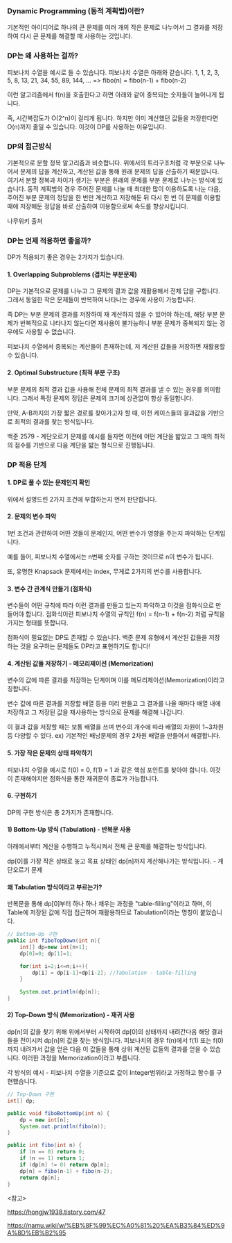 ### Dynamic Programming (동적 계획법)이란?

기본적인 아이디어로 하나의 큰 문제를 여러 개의 작은 문제로 나누어서 그 결과를 저장하여 다시 큰 문제를 해결할 때 사용하는 것입니다.

### DP는 왜 사용하는 걸까?

피보나치 수열을 예시로 들 수 있습니다. 피보나치 수열은 아래와 같습니다.
1, 1, 2, 3, 5, 8, 13, 21, 34, 55, 89, 144, ... => fibo(n) = fibo(n-1) + fibo(n-2)

이런 알고리즘에서 f(n)을 호출한다고 하면 아래와 같이 중복되는 숫자들이 늘어나게 됩니다.

즉, 시간복잡도가 O(2^n)이 걸리게 됩니다. 하지만 이미 계산했던 값들을 저장한다면 O(n)까지 줄일 수 있습니다. 이것이 DP를 사용하는 이유입니다.

### DP의 접근방식

기본적으로 분할 정복 알고리즘과 비슷합니다. 위에서의 트리구조처럼 각 부분으로 나누어서 문제의 답을 계산하고, 계산된 값을 통해 원래 문제의 답을 산출하기 때문입니다. 여기서 분할 정복과 차이가 생기는 부분은 원래의
문제를 부분 문제로 나누는 방식에 있습니다. 동적 계획법의 경우 주어진 문제를 나눌 때 최대한 많이 이용하도록 나눈 다음, 주어진 부분 문제의 정답을 한 번만 계산하고 저장해둔 뒤 다시 한 번 이 문제를 이용할 때에
저장해둔 정답을 바로 산출하여 이용함으로써 속도를 향상시킵니다.

나무위키 출처

### DP는 언제 적용하면 좋을까?

DP가 적용되기 좋은 경우는 2가지가 있습니다.

#### 1. Overlapping Subproblems (겹치는 부분문제)

DP는 기본적으로 문제를 나누고 그 문제의 결과 값을 재활용해서 전체 답을 구합니다. 그래서 동일한 작은 문제들이 반복하여 나타나는 경우에 사용이 가능합니다.

즉 DP는 부분 문제의 결과를 저장하여 재 계산하지 않을 수 있어야 하는데, 해당 부분 문제가 반복적으로 나타나지 않는다면 재사용이 불가능하니 부분 문제가 중복되지 않는 경우에도 사용할 수 없습니다.

피보나치 수열에서 중복되는 계산들이 존재하는데, 저 계산된 값들을 저장하면 재활용할 수 있습니다.

#### 2. Optimal Substructure (최적 부분 구조)

부분 문제의 최적 결과 값을 사용해 전체 문제의 최적 결과를 낼 수 있는 경우를 의미합니다. 그래서 특정 문제의 정답은 문제의 크기에 상관없이 항상 동일합니다.

만약, A-B까지의 가장 짧은 경로를 찾아가고자 할 때, 이전 케이스들의 결과값을 기반으로 최적의 결과를 찾는 방식입니다.

백준 2579 - 계단오르기 문제를 예시를 들자면 이전에 어떤 계단을 밟았고 그 때의 최적의 점수를 기반으로 다음 계단을 밟는 형식으로 진행됩니다.

### DP 적용 단계

#### 1. DP로 풀 수 있는 문제인지 확인

위에서 설명드린 2가지 조건에 부합하는지 먼저 판단합니다.

#### 2. 문제의 변수 파악

1번 조건과 관련하여 어떤 것들이 문제인지, 어떤 변수가 영향을 주는지 파악하는 단계입니다.

예를 들어, 피보나치 수열에서는 n번째 숫자를 구하는 것이므로 n이 변수가 됩니다.

또, 유명한 Knapsack 문제에서는 index, 무게로 2가지의 변수를 사용합니다.

#### 3. 변수 간 관계식 만들기 (점화식)

변수들이 어떤 규칙에 따라 이런 결과를 만들고 있는지 파악하고 이것을 점화식으로 만들어야 합니다. 점화식이란 피보나치 수열의 규칙인 f(n) = f(n-1) + f(n-2) 처럼 규칙을 가지는 형태를 뜻합니다.

점화식이 필요없는 DP도 존재할 수 있습니다. 백준 문제 유형에서 계산된 값들을 저장하는 것을 요구하는 문제들도 DP라고 표현하기도 합니다!

#### 4. 계산된 값들 저장하기 - 메모리제이션 (Memorization)

변수의 값에 따른 결과를 저장하는 단계이며 이를 메모리제이션(Memorization)이라고 칭합니다.

변수 값에 따른 결과를 저장할 배열 등을 미리 만들고 그 결과를 나올 때마다 배열 내에 저장하고 그 저장된 값을 재사용하는 방식으로 문제를 해결해 나갑니다.

이 결과 값을 저장할 때는 보통 배열을 쓰며 변수의 개수에 따라 배열의 차원이 1~3차원 등 다양할 수 있다. ex) 기본적인 배낭문제의 경우 2차원 배열을 만들어서 해결합니다.

#### 5. 가장 작은 문제의 상태 파악하기

피보나치 수열을 예시로 f(0) = 0, f(1) = 1 과 같은 핵심 포인트를 찾아야 합니다. 이것이 존재해야지만 점화식을 통한 재귀문이 종료가 가능합니다.

#### 6. 구현하기

DP의 구현 방식은 총 2가지가 존재합니다.

#### 1) Bottom-Up 방식 (Tabulation) - 반복문 사용

아래에서부터 계산을 수행하고 누적시켜서 전체 큰 문제를 해결하는 방식입니다.

dp[0]를 가장 작은 상태로 놓고 목표 상태인 dp[n]까지 계산해나가는 방식입니다. - 계단오르기 문제

#### 왜 Tabulation 방식이라고 부르는가?

반복문을 통해 dp[0]부터 하나 하나 채우는 과정을 "table-filling"이라고 하며, 이 Table에 저장된 값에 직접 접근하며 재활용하므로 Tabulation이라는 명칭이 붙었습니다.

```java
// Bottom-Up 구현
public int fiboTopDown(int n){
    int[] dp=new int[n+1];
    dp[0]=0; dp[1]=1;

    for(int i=2;i<=n;i++){
        dp[i] = dp[i-1]+dp[i-2]; //Tabulation - table-filling
    }
    
    System.out.println(dp[n]);
}
```

#### 2) Top-Down 방식 (Memorization) - 재귀 사용

dp[n]의 값을 찾기 위해 위에서부터 시작하여 dp[0]의 상태까지 내려간다음 해당 결과들을 전이시켜 dp[n]의 값을 찾는 방식입니다. 피보나치의 경우 f(n)에서 f(1) 또는 f(0)까지 내려가서 값을 얻은
다음 이 값들을 통해 상위 계산된 값들의 결과를 얻을 수 있습니다. 이러한 과정을 Memorization이라고 부릅니다.

각 방식의 예시 - 피보나치 수열을 기준으로 값이 Integer범위라고 가정하고 함수를 구현했습니다.

```java 
// Top-Down 구현
int[] dp;

public void fiboBottomUp(int n) {
    dp = new int[n];
    System.out.println(fibo(n));
}

public int fibo(int n) {
    if (n == 0) return 0;
    if (n == 1) return 1;
    if (dp[n] != 0) return dp[n];
    dp[n] = fibo(n-1) + fibo(n-2);
    return dp[n];
}
```

<참고>

https://hongjw1938.tistory.com/47

https://namu.wiki/w/%EB%8F%99%EC%A0%81%20%EA%B3%84%ED%9A%8D%EB%B2%95

